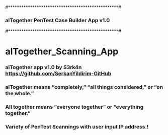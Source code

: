 
#**************************************************#

###  <b> alTogether PenTest Case Builder App v1.0  </b>

#**************************************************#


# alTogether_Scanning_App 

### alTogether app v1.0 by S3rk4n  https://github.com/SerkanYildirim-GitHub
### alTogether means “completely,” “all things considered,” or “on the whole.”   
### All together means “everyone together” or “everything together.”
### Variety of PenTest Scannings with user input IP address.! 


